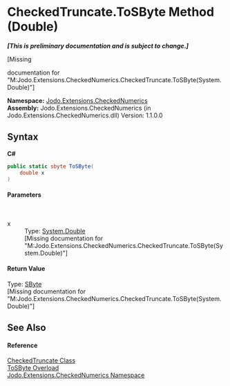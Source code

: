# CheckedTruncate.ToSByte Method (Double)
 _**\[This is preliminary documentation and is subject to change.\]**_

\[Missing <summary> documentation for "M:Jodo.Extensions.CheckedNumerics.CheckedTruncate.ToSByte(System.Double)"\]

**Namespace:**&nbsp;<a href="N_Jodo_Extensions_CheckedNumerics">Jodo.Extensions.CheckedNumerics</a><br />**Assembly:**&nbsp;Jodo.Extensions.CheckedNumerics (in Jodo.Extensions.CheckedNumerics.dll) Version: 1.1.0.0

## Syntax

**C#**<br />
``` C#
public static sbyte ToSByte(
	double x
)
```


#### Parameters
&nbsp;<dl><dt>x</dt><dd>Type: <a href="https://docs.microsoft.com/dotnet/api/system.double" target="_blank" rel="noopener noreferrer">System.Double</a><br />\[Missing <param name="x"/> documentation for "M:Jodo.Extensions.CheckedNumerics.CheckedTruncate.ToSByte(System.Double)"\]</dd></dl>

#### Return Value
Type: <a href="https://docs.microsoft.com/dotnet/api/system.sbyte" target="_blank" rel="noopener noreferrer">SByte</a><br />\[Missing <returns> documentation for "M:Jodo.Extensions.CheckedNumerics.CheckedTruncate.ToSByte(System.Double)"\]

## See Also


#### Reference
<a href="T_Jodo_Extensions_CheckedNumerics_CheckedTruncate">CheckedTruncate Class</a><br /><a href="Overload_Jodo_Extensions_CheckedNumerics_CheckedTruncate_ToSByte">ToSByte Overload</a><br /><a href="N_Jodo_Extensions_CheckedNumerics">Jodo.Extensions.CheckedNumerics Namespace</a><br />